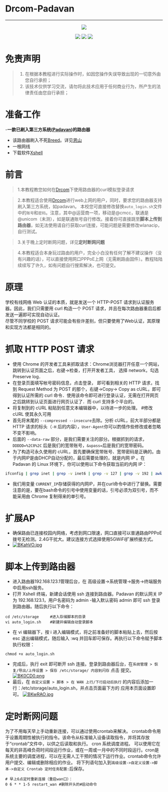 ﻿# Drcom-Padavan

---

<p align="center">
  <a href="https://openwrt.org/"><img src="https://s1.ax1x.com/2020/10/15/07lZZR.png"></a>
</p>
<p align="center">
    <a href="https://github.com/hisaner/Drcom-Padavan"><img src="https://img.shields.io/badge/release-v0.1-brightgreen.svg"></a>
    <a href="http://opt.cn2qq.com/padavan/"><img src="https://img.shields.io/badge/platform-Padavan-blue.svg"></a>
    <a href="https://opensource.org/licenses/GPL-3.0"><img src="https://img.shields.io/badge/license-AGPLv3-blue.svg"></a>
</p>

# 免责声明
> 1. 在根据本教程进行实际操作时，如因您操作失误导致出现的一切意外由您自行承担；
> 2. 该技术仅供学习交流，请勿将此技术应用于任何商业行为，所产生的法律责任由您自行承担；


# 准备工作

-**一款已刷入第三方系统([Padavan](http://opt.cn2qq.com/padavan/))的路由器**
- 该路由器刷入不死[Breed](https://breed.hackpascal.net/)。详见[恩山](https://www.right.com.cn/forum/thread-161906-1-1.html)
- 一根网线
- 下载软件[Xshell](https://www.netsarang.com/zh/xshell/)

# 前言

> 1.本教程教您如何在[Drcom](https://wiki.archlinux.org/index.php/Drcom_(%E7%AE%80%E4%BD%93%E4%B8%AD%E6%96%87))下使用路由器的curl模拟登录请求

> 2.本教程适合使用[Drcom](https://wiki.archlinux.org/index.php/Drcom_(%E7%AE%80%E4%BD%93%E4%B8%AD%E6%96%87))进行web上网的用户，同时，要求您的路由器支持刷入第三方系统，如padavan。
本校您可直接修改替换`auto_login.sh`文件中的`账号`和`密码`。注意，其中@运营商一项，移动是@cmcc，联通是@unicom（未测），如是联通账号自行修改。接着你可直接跳至**脚本上传到路由器**，如无法使用请自行获取curl连接，可能问题是需要修改wlanacip，自行测试。

> 3.关于晚上定时断网问题，详见**定时断网问题**

> 4.本教程适合本身玩过路由的用户，完全小白没有任何了解不建议操作（没有兴趣的话），可以直接使用网口PPPoE上网（无需刷路由固件）。教程陆陆续续写了许久，如有问题自行搜索解决，也可提交。

# 原理
学校有线网络 Web 认证的本质，就是发送一个 HTTP-POST 请求到认证服务器。因此，我们只需要用 curl 构造一个 POST 请求，并且在每次路由器重启后都发送一遍即可实现自动认证。<br />
尽管不同学校的 POST 请求可能会有些许差别，但只要使用了Web认证，其原理和实现方法都是相同的。

# 抓取 HTTP POST 请求

- 使用 Chrome 的开发者工具来抓取请求：Chrome浏览器打开任意一个网站，跳转到认证页面之后，右键->检查，打开开发者工具， 选择 network，勾选 Preserve log．
- 在登录页面填写帐号密码信息，点击登录， 即可看到相关的 HTTP 请求，找到 Request Method 为 POST 的那个，右键->Copy-> Copy as cURL，即可得到认证所需的 curl 命令．使用该命令即可进行登录认证，无需在打开网页之后跳转到认证页面进行网页认证了．而 curl 支持多个平台的。
- 将复制到的 cURL 粘贴到任意文本编辑器中，以待进一步的处理。
#修改 cURL 使其永久可用
- 首先将末尾的 `--compressed --insecure`去除。分析 cURL，前大半部分都是 HTTP 请求的标头（`-H` 后的内容），`User-Agent`你可以酌情作些修改或者忽略不变不影响。
- 后面的 `--data-raw` 部分，是我们需要关注的部分。根据抓到的请求，`DDDDD=%2C0%2C` 后是我们的宽带账号，`&upass=`后是我们的宽带密码。
- 为了构造可永久使用的 cURL，首先要确保宽带账号、宽带密码是正确的。由于内网IP是由DHCP自动分配的，最后需要处理的，就是内网 IP 。在 Padavan 的 Linux 环境下，你可以使用以下命令获取当前的内网 IP：
```Bash
ifconfig | grep inet | grep -v inet6 | grep -v 127 | grep -v 192 | awk '{print $(NF-2)}' | cut -d ':' -f2
```
- 我们用变量 `CURRENT_IP`存储获得的内网IP，并在curl命令中进行了替换。需要注意的是，要在bash命令的引号中使用变量的话，引号必须为双引号，而不能采用由 Chrome 复制得来的单引号。

# 扩展AP

- 确保路由已连接校园内网络，考虑到网口限速，网口直接可以普通路由PPPoE拨号无检测。2.4G干扰大。建议连接方式选择使用5GWiFi扩展桥接方式。
- [![BKahVO.jpg](https://s1.ax1x.com/2020/10/26/BKahVO.jpg)](https://imgchr.com/i/BKahVO)


# 脚本上传到路由器

- 进入路由器192.168.123.1管理后台，在 高级设置->系统管理->服务->终端服务 中启用ssh服务。
- 打开 Xshell 终端，新建会话使用 ssh 连接到路由器。Padavan 的默认网关 IP 为 192.168.123.1，用户名密码为 admin
-输入默认密码 admin 即可 ssh 登录到路由器。随后执行以下命令：
```
cd /etc/storage		#进入存储脚本的目录
vi auto_login.sh	#新建并编辑自动登录脚本
```
- 在 vi 编辑器下，按 i 进入编辑模式，将之前准备好的脚本粘贴上去，然后按 esc 退出编辑模式，随后输入 :wq 并回车即可保存。再执行以下命令赋予脚本执行权限：
```
chmod +x auto_login.sh
```
- 完成后，执行 exit 即可断开 ssh 连接。登录到路由器后台，在`系统管理 > 恢复/导出/上传设置 > 保存 /etc/storage/ 内容到闪存` 点击 提交。
[![BK0CD0.png](https://s1.ax1x.com/2020/10/26/BK0CD0.png)](https://imgchr.com/i/BK0CD0)
- 最后，在 `自定义设置 > 脚本 > 在 WAN 上行/下行启动后执行` 的内容后添加一行：/etc/storage/auto_login.sh，并点击页面最下方的 应用本页面设置即可。
[![BKwRAO.jpg](https://s1.ax1x.com/2020/10/26/BKwRAO.jpg)](https://imgchr.com/i/BKwRAO)

# 定时断网问题

为了不用每天早上手动重新连接，可以通过使用crontab来解决。
crontab命令用于设置周期性被执行的指令。该命令从标准输入设备读取指令，并将其存放于“crontab”文件中，以供之后读取和执行。
cron 系统调度进程。 可以使用它在每天的非高峰负荷时间段运行作业，或在一周或一月中的不同时段运行。cron是系统主要的调度进程，可以在无需人工干预的情况下运行作业。crontab命令允许用户提交、编辑或删除相应的作业。
将下列语句加入到`高级设置->自定义设置->脚本->自定义 Crontab 定时任务配置:`后保存。
```
# 早上6点定时重新连接（重启wan口）：
0 6 * * 1-5 restart_wan #删除开头的#启动命令
```
